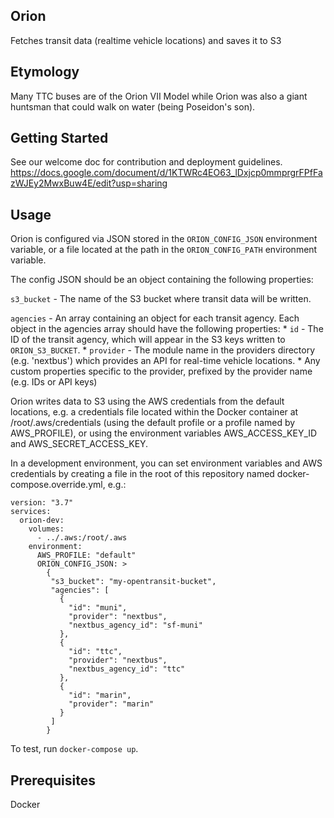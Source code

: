 ## Orion

Fetches transit data (realtime vehicle locations) and saves it to S3

## Etymology

Many TTC buses are of the Orion VII Model while Orion was also a giant huntsman that could walk on water (being Poseidon's son).

## Getting Started

See our welcome doc for contribution and deployment guidelines.
https://docs.google.com/document/d/1KTWRc4EO63_lDxjcp0mmprgrFPfFazWJEy2MwxBuw4E/edit?usp=sharing

## Usage

Orion is configured via JSON stored in the `ORION_CONFIG_JSON` environment variable, or a file located at the path in the `ORION_CONFIG_PATH` environment variable.

The config JSON should be an object containing the following properties:

`s3_bucket` - The name of the S3 bucket where transit data will be written.

`agencies` - An array containing an object for each transit agency. Each object in the agencies array should have the following properties:
    * `id` - The ID of the transit agency, which will appear in the S3 keys written to `ORION_S3_BUCKET`.
    * `provider` - The module name in the providers directory (e.g. 'nextbus') which provides an API for real-time vehicle locations.
    * Any custom properties specific to the provider, prefixed by the provider name (e.g. IDs or API keys)

Orion writes data to S3 using the AWS credentials from the default locations, e.g. a credentials file located within the Docker container at /root/.aws/credentials (using the default profile or a profile named by AWS_PROFILE), or using the environment variables AWS_ACCESS_KEY_ID and AWS_SECRET_ACCESS_KEY.

In a development environment, you can set environment variables and AWS credentials by creating a file in the root of this repository named docker-compose.override.yml, e.g.:

```
version: "3.7"
services:
  orion-dev:
    volumes:
      - ../.aws:/root/.aws
    environment:
      AWS_PROFILE: "default"
      ORION_CONFIG_JSON: >
        {
         "s3_bucket": "my-opentransit-bucket",
         "agencies": [
           {
             "id": "muni",
             "provider": "nextbus",
             "nextbus_agency_id": "sf-muni"
           },
           {
             "id": "ttc",
             "provider": "nextbus",
             "nextbus_agency_id": "ttc"
           },
           {
             "id": "marin",
             "provider": "marin"
           }
         ]
        }
```

To test, run `docker-compose up`.

## Prerequisites

Docker
